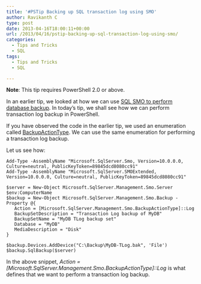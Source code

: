 ```yaml
---
title: '#PSTip Backing up SQL transaction log using SMO'
author: Ravikanth C
type: post
date: 2013-04-16T18:00:11+00:00
url: /2013/04/16/pstip-backing-up-sql-transaction-log-using-smo/
categories:
  - Tips and Tricks
  - SQL
tags:
  - Tips and Tricks
  - SQL

---
```

**Note**: This tip requires PowerShell 2.0 or above.

In an earlier tip, we looked at how we can use [SQL SMO to perform database backup][1]. In today&#8217;s tip, we shall see how we can perform transaction log backup in PowerShell.

If you have observed the code in the earlier tip, we used an enumeration called [BackupActionType][2]. We can use the same enumeration for performing a transaction log backup.

Let us see how:

```
Add-Type -AssemblyName "Microsoft.SqlServer.Smo, Version=10.0.0.0, Culture=neutral, PublicKeyToken=89845dcd8080cc91"
Add-Type -AssemblyName "Microsoft.SqlServer.SMOExtended, Version=10.0.0.0, Culture=neutral, PublicKeyToken=89845dcd8080cc91"

$server = New-Object Microsoft.SqlServer.Management.Smo.Server $env:ComputerName
$backup = New-Object Microsoft.SqlServer.Management.Smo.Backup -Property @{
   Action = [Microsoft.SqlServer.Management.Smo.BackupActionType]::Log
   BackupSetDescription = "Transaction Log backup of MyDB"
   BackupSetName = "MyDB TLog backup set"
   Database = "MyDB"
   MediaDescription = "Disk"
}

$backup.Devices.AddDevice("C:\Backup\MyDB-TLog.bak", 'File')
$backup.SqlBackup($server)
```

In the above snippet, _Action = [Microsoft.SqlServer.Management.Smo.BackupActionType]::Log_ is what defines that we want to perform a transaction log backup.

[1]: /2013/04/12/pstip-backing-up-a-sql-database-using-smo/
[2]: http://msdn.microsoft.com/en-IN/library/microsoft.sqlserver.management.smo.backupactiontype.aspx